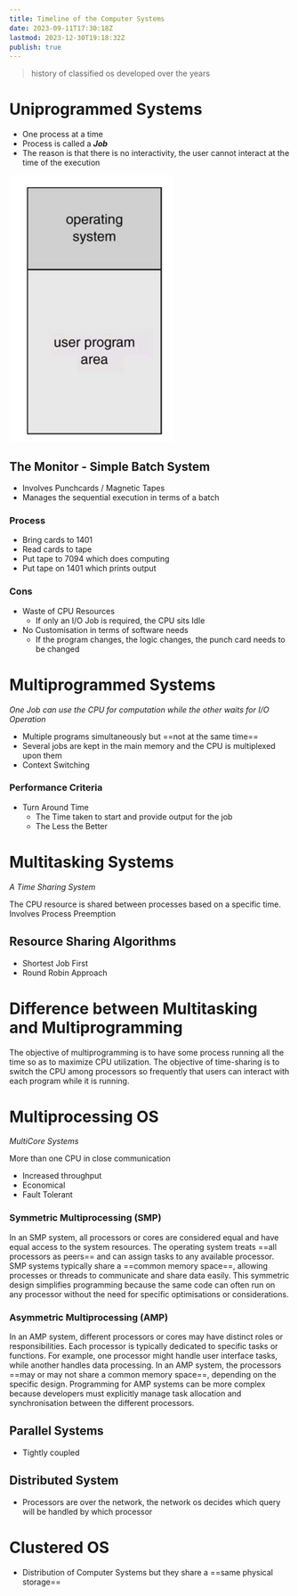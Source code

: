 ```yaml
---
title: Timeline of the Computer Systems
date: 2023-09-11T17:30:18Z
lastmod: 2023-12-30T19:18:32Z
publish: true
---
```


> history of classified os developed over the years

# Uniprogrammed Systems

* One process at a time
* Process is called a ***Job***
* The reason is that there is no interactivity, the user cannot interact at the time of the execution

​![Timeline of the Computer Systems-1](../_old-attachments/Timeline%20of%20the%20Computer%20Systems-1.png)​

## The Monitor - Simple Batch System

- Involves Punchcards / Magnetic Tapes
- Manages the sequential execution in terms of a batch

### Process

- Bring cards to 1401
- Read cards to tape
- Put tape to 7094 which does computing
- Put tape on 1401 which prints output

### Cons

- Waste of CPU Resources
  - If only an I/O Job is required, the CPU sits Idle
- No Customisation in terms of software needs
  - If the program changes, the logic changes, the punch card needs to be changed

# Multiprogrammed Systems

*One Job can use the CPU for computation while the other waits for I/O Operation*

- Multiple programs simultaneously but ==not at the same time==
- Several jobs are kept in the main memory and the CPU is multiplexed upon them
- Context Switching

### Performance Criteria

- Turn Around Time
  - The Time taken to start and provide output for the job
  - The Less the Better

# Multitasking Systems

*A Time Sharing System*

The CPU resource is shared between processes based on a specific time.
Involves Process Preemption

## Resource Sharing Algorithms

- Shortest Job First
- Round Robin Approach

# Difference between Multitasking and Multiprogramming

The objective of multiprogramming is to have some process running all the time so as to maximize CPU utilization. The objective of time-sharing is to switch the CPU among processors so frequently that users can interact with each program while it is running.
# Multiprocessing OS

*MultiCore Systems*

More than one CPU in close communication

- Increased throughput
- Economical
- Fault Tolerant

### Symmetric Multiprocessing (SMP)

In an SMP system, all processors or cores are considered equal and have equal access to the system resources. The operating system treats ==all processors as peers== and can assign tasks to any available processor. SMP systems typically share a ==common memory space==, allowing processes or threads to communicate and share data easily. This symmetric design simplifies programming because the same code can often run on any processor without the need for specific optimisations or considerations.

### Asymmetric Multiprocessing (AMP)

In an AMP system, different processors or cores may have distinct roles or responsibilities. Each processor is typically dedicated to specific tasks or functions. For example, one processor might handle user interface tasks, while another handles data processing. In an AMP system, the processors ==may or may not share a common memory space==, depending on the specific design. Programming for AMP systems can be more complex because developers must explicitly manage task allocation and synchronisation between the different processors.

## Parallel Systems

- Tightly coupled

## Distributed System

- Processors are over the network, the network os decides which query will be handled by which processor

# Clustered OS

- Distribution of Computer Systems but they share a ==same physical storage==
